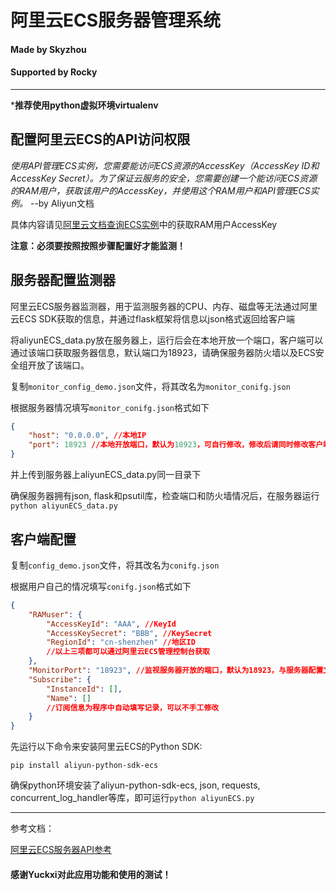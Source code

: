 # 阿里云ECS服务器管理系统
#### Made by Skyzhou
#### Supported by Rocky
---

***推荐使用python虚拟环境virtualenv**

## 配置阿里云ECS的API访问权限

*使用API管理ECS实例，您需要能访问ECS资源的AccessKey（AccessKey ID和AccessKey Secret）。为了保证云服务的安全，您需要创建一个能访问ECS资源的RAM用户，获取该用户的AccessKey，并使用这个RAM用户和API管理ECS实例。*  --by Aliyun文档

具体内容请见[阿里云文档查询ECS实例](https://help.aliyun.com/zh/ecs/developer-reference/query-an-ecs-instance)中的获取RAM用户AccessKey

**注意：必须要按照按照步骤配置好才能监测！**


## 服务器配置监测器
阿里云ECS服务器监测器，用于监测服务器的CPU、内存、磁盘等无法通过阿里云ECS SDK获取的信息，并通过flask框架将信息以json格式返回给客户端

将aliyunECS_data.py放在服务器上，运行后会在本地开放一个端口，客户端可以通过该端口获取服务器信息，默认端口为18923，请确保服务器防火墙以及ECS安全组开放了该端口。

复制```monitor_config_demo.json```文件，将其改名为```monitor_conifg.json```

根据服务器情况填写```monitor_conifg.json```格式如下

```json
{
    "host": "0.0.0.0", //本地IP
    "port": 18923 //本地开放端口，默认为18923，可自行修改，修改后请同时修改客户端配置中的MonitorPort
}
```

并上传到服务器上aliyunECS_data.py同一目录下

确保服务器拥有json, flask和psutil库，检查端口和防火墙情况后，在服务器运行```python aliyunECS_data.py```


## 客户端配置

复制```config_demo.json```文件，将其改名为```conifg.json```

根据用户自己的情况填写```conifg.json```格式如下

```json
{
    "RAMuser": {
        "AccessKeyId": "AAA", //KeyId
        "AccessKeySecret": "BBB", //KeySecret
        "RegionId": "cn-shenzhen" //地区ID
        //以上三项都可以通过阿里云ECS管理控制台获取
    },
    "MonitorPort": "18923", //监视服务器开放的端口，默认为18923，与服务器配置文件中monitor_config的port一致，目前暂不支持不同机器不同端口
    "Subscribe": {
        "InstanceId": [],
        "Name": []
        //订阅信息为程序中自动填写记录，可以不手工修改
    }
}
```

先运行以下命令来安装阿里云ECS的Python SDK:
```
pip install aliyun-python-sdk-ecs
```

确保python环境安装了aliyun-python-sdk-ecs, json, requests, concurrent_log_handler等库，即可运行```python aliyunECS.py```

---

参考文档：

[阿里云ECS服务器API参考](https://help.aliyun.com/zh/ecs/developer-reference/api-reference-ecs/)

#### 感谢Yuckxi对此应用功能和使用的测试！